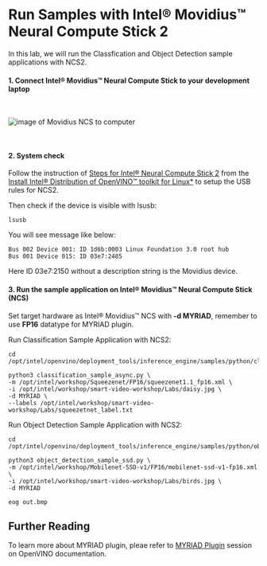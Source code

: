 
# Run Samples with Intel® Movidius™ Neural Compute Stick 2

In this lab, we will run the Classfication and Object Detection sample applications with NCS2. 

#### 1. Connect Intel® Movidius™ Neural Compute Stick to your development laptop
<br>

![image of Movidius NCS to computer](https://github.com/intel-iot-devkit/smart-video-workshop/blob/master/images/Movidius.png "connected NCS")

<br>

#### 2. System check
Follow the instruction of [Steps for Intel® Neural Compute Stick 2](https://docs.openvinotoolkit.org/latest/openvino_docs_install_guides_installing_openvino_linux.html#additional-NCS-steps) from the [Install Intel® Distribution of OpenVINO™ toolkit for Linux*](https://docs.openvinotoolkit.org/latest/openvino_docs_install_guides_installing_openvino_linux.html) to setup the USB rules for NCS2.

	
Then check if the device is visible with lsusb:
	
	lsusb
	
You will see message like below:

	Bus 002 Device 001: ID 1d6b:0003 Linux Foundation 3.0 root hub
	Bus 001 Device 015: ID 03e7:2485 

Here ID 03e7:2150 without a description string is the Movidius device.

#### 3. Run the sample application on Intel® Movidius™ Neural Compute Stick (NCS)
Set target hardware as Intel® Movidius™ NCS with **-d MYRIAD**, remember to use **FP16** datatype for MYRIAD plugin.

Run Classification Sample Application with NCS2:

	cd /opt/intel/openvino/deployment_tools/inference_engine/samples/python/classification_sample_async
	
	python3 classification_sample_async.py \
	-m /opt/intel/workshop/Squeezenet/FP16/squeezenet1.1_fp16.xml \
	-i /opt/intel/workshop/smart-video-workshop/Labs/daisy.jpg \
	-d MYRIAD \
	--labels /opt/intel/workshop/smart-video-workshop/Labs/squeezetnet_label.txt 

Run Object Detection Sample Application with NCS2:

	cd /opt/intel/openvino/deployment_tools/inference_engine/samples/python/object_detection_sample_ssd/
	
	python3 object_detection_sample_ssd.py \
	-m /opt/intel/workshop/Mobilenet-SSD-v1/FP16/mobilenet-ssd-v1-fp16.xml \
	-i /opt/intel/workshop/smart-video-workshop/Labs/birds.jpg \
	-d MYRIAD  
	
	eog out.bmp

## Further Reading
To learn more about MYRIAD plugin, pleae refer to [MYRIAD Plugin](https://docs.openvinotoolkit.org/latest/openvino_docs_IE_DG_supported_plugins_MYRIAD.html) session on OpenVINO documentation.
